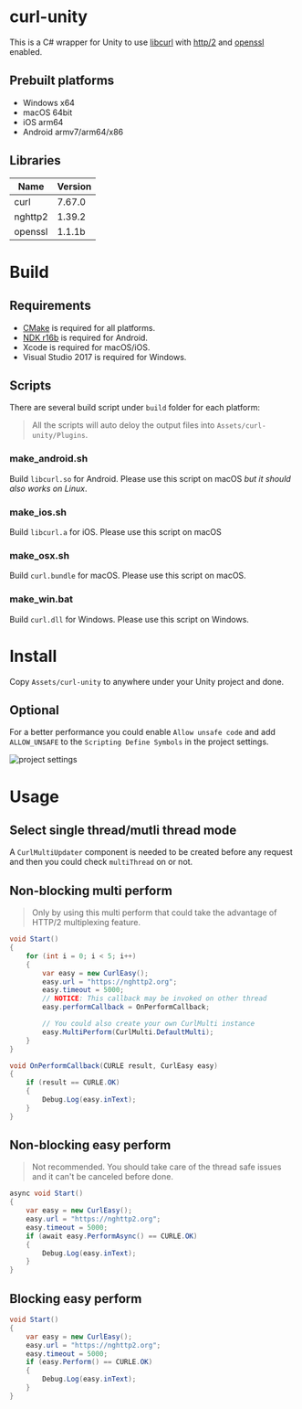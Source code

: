 # curl-unity

This is a C# wrapper for Unity to use [libcurl](https://github.com/curl/curl) with [http/2](https://github.com/nghttp2/nghttp2) and [openssl](https://github.com/openssl/openssl) enabled.

## Prebuilt platforms

* Windows x64
* macOS 64bit
* iOS arm64
* Android armv7/arm64/x86

## Libraries 

|Name|Version|
|-|-|
|curl|7.67.0|
|nghttp2|1.39.2|
|openssl|1.1.1b|

# Build

## Requirements

* [CMake](https://cmake.org/download/) is required for all platforms.
* [NDK r16b](https://developer.android.com/ndk/downloads/older_releases.html) is required for Android.
* Xcode is required for macOS/iOS.
* Visual Studio 2017 is required for Windows.

## Scripts

There are several build script under `build` folder for each platform:

> All the scripts will auto deloy the output files into `Assets/curl-unity/Plugins`.

### make_android.sh
    
Build `libcurl.so` for Android. Please use this script on macOS *but it should also works on Linux*.

### make_ios.sh

Build `libcurl.a` for iOS. Please use this script on macOS

### make_osx.sh

Build `curl.bundle` for macOS. Please use this script on macOS.

### make_win.bat

Build `curl.dll` for Windows. Please use this script on Windows.

# Install

Copy `Assets/curl-unity` to anywhere under your Unity project and done.

## Optional

For a better performance you could enable `Allow unsafe code` and add `ALLOW_UNSAFE` to the `Scripting Define Symbols` in the project settings.

![project settings](doc/project_settings.png)

# Usage

## Select single thread/mutli thread mode

A `CurlMultiUpdater` component is needed to be created before any request and then you could check `multiThread` on or not.

## Non-blocking multi perform

> Only by using this multi perform that could take the advantage of HTTP/2 multiplexing feature.

```csharp
void Start()
{
    for (int i = 0; i < 5; i++)
    {
        var easy = new CurlEasy();
        easy.url = "https://nghttp2.org";
        easy.timeout = 5000;
        // NOTICE: This callback may be invoked on other thread
        easy.performCallback = OnPerformCallback;

        // You could also create your own CurlMulti instance
        easy.MultiPerform(CurlMulti.DefaultMulti);
    }
}

void OnPerformCallback(CURLE result, CurlEasy easy)
{
    if (result == CURLE.OK)
    {
        Debug.Log(easy.inText);
    }
}
```

## Non-blocking easy perform

> Not recommended. You should take care of the thread safe issues and it can't be canceled before done.

```csharp
async void Start()
{
    var easy = new CurlEasy();
    easy.url = "https://nghttp2.org";
    easy.timeout = 5000;
    if (await easy.PerformAsync() == CURLE.OK)
    {
        Debug.Log(easy.inText);
    }
}
```

## Blocking easy perform

```csharp
void Start()
{
    var easy = new CurlEasy();
    easy.url = "https://nghttp2.org";
    easy.timeout = 5000;
    if (easy.Perform() == CURLE.OK)
    {
        Debug.Log(easy.inText);
    }
}
```

